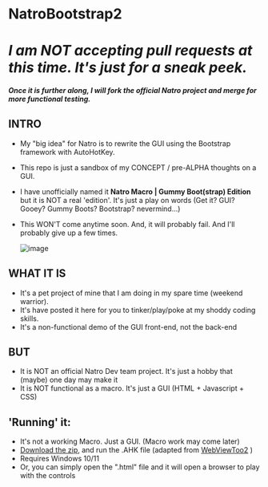 # NatroBootstrap2

*I am NOT accepting pull requests at this time. It's just for a sneak peek.*
=======
##### Once it is further along, I will fork the official Natro project and merge for more functional testing.


## INTRO

* My "big idea" for Natro is to rewrite the GUI using the Bootstrap framework with AutoHotKey.
* This repo is just a sandbox of my CONCEPT / pre-ALPHA thoughts on a GUI.
* I have unofficially named it **Natro Macro | Gummy Boot(strap) Edition** but it is NOT a real 'edition'. It's just a play on words (Get it?  GUI? Gooey? Gummy Boots? Bootstrap? nevermind...)
* This WON'T come anytime soon. And, it will probably fail.  And I'll probably give up a few times.

  ![image](https://github.com/rpertusio/NatroBootstrap2/assets/2339691/d1dfd6dc-1a9c-4b25-a7c4-b6cd66425d5e)

## WHAT IT IS
* It's a pet project of mine that I am doing in my spare time (weekend warrior).
* It's have posted it here for you to tinker/play/poke at my shoddy coding skills.
* It's a non-functional demo of the GUI front-end, not the back-end

## BUT
* It is NOT an official Natro Dev team project. It's just a hobby that (maybe) one day may make it
* It is NOT functional as a macro.  It's just a GUI (HTML + Javascript + CSS)



## 'Running' it:
* It's not a working Macro. Just a GUI. (Macro work may come later)
* [Download the zip](https://github.com/rpertusio/NatroBootstrap2/releases/), and run the .AHK file (adapted from [WebViewToo2](https://github.com/The-CoDingman/AHK/tree/main/v2/WebViewToo) )
* Requires Windows 10/11
* Or, you can simply open the ".html" file and it will open a browser to play with the controls
